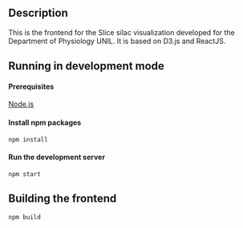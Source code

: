 ## Description

This is the frontend for the Slice silac visualization developed for the Department of Physiology UNIL.
It is based on D3.js and ReactJS.

## Running in development mode

#### Prerequisites
[Node.js](https://nodejs.org)

#### Install npm packages
`npm install`

#### Run the development server
`npm start`


## Building the frontend

`npm build`